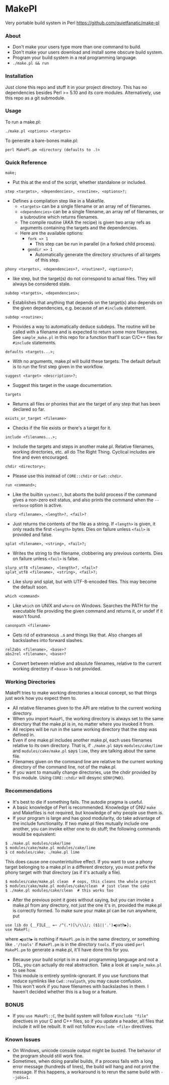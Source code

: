 MakePl
======

Very portable build system in Perl
https://github.com/quietfanatic/make-pl

### About

- Don't make your users type more than one command to build.
- Don't make your users download and install some obscure build system.
- Program your build system in a real programming language.
- `./make.pl && run`

### Installation

Just clone this repo and stuff it in your project directory.
This has no dependencies besides Perl >= 5.10 and its core modules.
Alternatively, use this repo as a git submodule.

### Usage

To run a make.pl:
```
./make.pl <options> <targets>
```
To generate a bare-bones make.pl:
```
perl MakePl.pm <directory (defaults to .)>
```
### Quick Reference
```
make;
```
- Put this at the end of the script, whether standalone or included.
```
step <targets>, <dependencies>, <routine>, <options>?;
```
- Defines a compilation step like in a Makefile.
   - `<targets>` can be a single filename or an array ref of filenames.
   - `<dependencies>` can be a single filename, an array ref of filenames,
          or a subroutine which returns filenames.
   - The compile routine (AKA the recipe) is given two array refs as
          arguments containing the targets and the dependencies.
   - Here are the available options:
       - `fork => 1`
           - This step can be run in parallel (in a forked child process).
       - `gendir => 1`
           - Automatically generate the directory structures of all
             targets of this step.
```
phony <targets>, <dependencies>?, <routine>?, <options>?;
```
- like step, but the target(s) do not correspond to actual files.  They will
  always be considered stale.
```
subdep <targets>, <dependencies>;
```
- Establishes that anything that depends on the target(s) also depends
  on the given dependencies, e.g. because of an `#include` statement.
```
subdep <routine>;
```
- Provides a way to automatically deduce subdeps.  The routine will be called
  with a filename and is expected to return some more filenames.  See
  `sample_make.pl` in this repo for a function that'll scan C/C++ files for
  `#include` statements.
```
defaults <targets...>;
```
- With no arguments, make.pl will build these targets.  The default default is
  to run the first step given in the workflow.
```
suggest <target> <description>?;
```
- Suggest this target in the usage documentation.
```
targets
```
- Returns all files or phonies that are the target of any step that has
  been declared so far.
```
exists_or_target <filename>
```
- Checks if the file exists or there's a target for it.
```
include <filenames...>;
```
- Include the targets and steps in another make.pl.  Relative filenames, working
  directories, etc. all do The Right Thing.  Cyclical includes are fine and even
  encouraged.
```
chdir <directory>;
```
- Please use this instead of `CORE::chdir` or `Cwd::chdir`.
```
run <command>;
```
- Like the builtin `system()`, but aborts the build process if the command gives a
  non-zero exit status, and also prints the command when the `--verbose` option is
  active.
```
slurp <filename>, <length>?, <fail>?
```
- Just returns the contents of the file as a string.  If `<length>` is given, it
  only reads the first `<length>` bytes.  Dies on failure unless `<fail>` is
  provided and false.
```
splat <filename>, <string>, <fail>?;
```
- Writes the string to the filename, clobbering any previous contents.  Dies on
  failure unless `<fail>` is false.
```
slurp_utf8 <filename>, <length>?, <fail>?
splat_utf8 <filename>, <string>, <fail>?;
```
- Like slurp and splat, but with UTF-8-encoded files.  This may become the
  default soon.
```
which <command>
```
- Like `which` on UNIX and `where` on Windows.  Searches the PATH for the
  executable file providing the given command and returns it, or undef if it
  wasn't found.
```
canonpath <filename>
```
- Gets rid of extraneous ..s and things like that.  Also changes all backslashes
  into forward slashes.
```
rel2abs <filename>, <base>?
abs2rel <filename>, <base>?
```
- Convert between relative and absolute filenames, relative to the current
  working directory if `<base>` is not provided.

### Working Directories

MakePl tries to make working directories a lexical concept, so that things
just work how you expect them to.

- All relative filenames given to the API are relative to the current working
  directory.
- When you import `MakePl`, the working directory is always set to the same
  directory that the make.pl is in, no matter where you invoked it from.
- All recipes will be run in the same working directory that the step was
  defined in.
- Even if one make.pl includes another make.pl, each uses filenames relative to
  its own directory.  That is, if `./make.pl` says `modules/cake/lime` and
  `modules/cake/make.pl` says `lime`, they are talking about the same file.
- Filenames given on the command line are relative to the current working
  directory of the command line, not of the make.pl.
- If you want to manually change directories, use the chdir provided by this
  module.  Using `CORE::chdir` will desync `$ENV{PWD}`.

### Recommendations

- It's best to die if something fails.  The autodie pragma is useful.
- A basic knowledge of Perl is recommended.  Knowledge of GNU `make` and
  Makefiles is not required, but knowledge of why people use them is.
- If your program is large and has good modularity, do take advantage of the
  include functionality.  If two make.pl files mutually include one another, you
  can invoke either one to do stuff; the following commands would be equivalent:
```
$ ./make.pl modules/cake/lime
$ modules/cake/make.pl modules/cake/lime
$ cd modules/cake; ./make.pl lime
```
  This does cause one counterintuitive effect.  If you want to use a phony
  target belonging to a make.pl in a different directory, you must prefix
  the phony target with that directory (as if it's actually a file).
```
$ modules/cake/make.pl clean  # oops, this cleans the whole project
$ modules/cake/make.pl modules/cake/clean  # just clean the cake
$ ./make.pl modules/cake/clean  # this works too
```
- After the previous point it goes without saying, but you can invoke a
  make.pl from any directory, not just the one it's in, provided the make.pl
  is correctly formed.  To make sure your make.pl can be run anywhere, put
```
use lib do {__FILE__ =~ /^(.*)[\/\\]/; ($1||'.')◀path▶};
use MakePl;
```
  where `◀path▶` is nothing if `MakePl.pm` is in the same directory, or
  something like `.'/tools'` if `MakePl.pm` is in the directory `tools`. If you
  used `perl MakePl.pm` to generate a make.pl, it'll have done this for you.

- Because your build script is in a real programming language and not a DSL, you
  can actually do real abstraction.  Take a look at `sample_make.pl` to see how.
- This module is entirely symlink-ignorant.  If you use functions that reduce
  symlinks like `Cwd::realpath`, you may cause confusion.
- This won't work if you have filenames with backslashes in them.  I haven't
  decided whether this is a bug or a feature.

### BONUS

- If you `use MakePl::C`, the build system will follow `#include "file"` directives
  in your C and C++ files, so if you update a header, all files that include it
  will be rebuilt.  It will not follow `#include <file>` directives.

### Known Issues

- On Windows, unicode console output might be busted.  The behavior of the
  program should still work fine.
- Sometimes, when doing parallel builds, if a process fails with a long error
  message (hundreds of lines), the build will hang and not print the message.
  If this happens, a workaround is to rerun the same build with `--jobs=1`.
